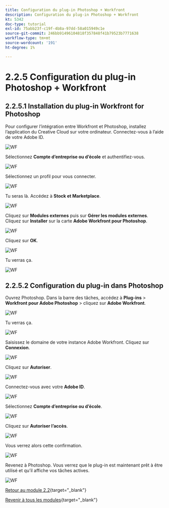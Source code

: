 ```yaml
---
title: Configuration du plug-in Photoshop + Workfront
description: Configuration du plug-in Photoshop + Workfront
kt: 5342
doc-type: tutorial
exl-id: 75abb23f-c19f-4b8a-97dd-58a015949c1e
source-git-commit: 246bb91496104818f357848f41b79523b7771638
workflow-type: tm+mt
source-wordcount: '191'
ht-degree: 1%

---
```


# 2.2.5 Configuration du plug-in Photoshop + Workfront

## 2.2.5.1 Installation du plug-in Workfront for Photoshop

Pour configurer l’intégration entre Workfront et Photoshop, installez l’application du Creative Cloud sur votre ordinateur. Connectez-vous à l’aide de votre Adobe ID.

![WF](./images/wf1.png)

Sélectionnez **Compte d’entreprise ou d’école** et authentifiez-vous.

![WF](./images/wf2.png)

Sélectionnez un profil pour vous connecter.

![WF](./images/wf3.png)

Tu seras là. Accédez à **Stock et Marketplace**.

![WF](./images/wf4.png)

Cliquez sur **Modules externes** puis sur **Gérer les modules externes**. Cliquez sur **Installer** sur la carte **Adobe Workfront pour Photoshop**.

![WF](./images/wf5.png)

Cliquez sur **OK**.

![WF](./images/wf6.png)

Tu verras ça.

![WF](./images/wf7.png)

## 2.2.5.2 Configuration du plug-in dans Photoshop

Ouvrez Photoshop. Dans la barre des tâches, accédez à **Plug-ins** > **Workfront pour Adobe Photoshop** > cliquez sur **Adobe Workfront**.

![WF](./images/wf8.png)

Tu verras ça.

![WF](./images/wf9.png)

Saisissez le domaine de votre instance Adobe Workfront. Cliquez sur **Connexion**.

![WF](./images/wf10.png)

Cliquez sur **Autoriser**.

![WF](./images/wf11.png)

Connectez-vous avec votre **Adobe ID**.

![WF](./images/wf12.png)

Sélectionnez **Compte d’entreprise ou d’école**.

![WF](./images/wf13.png)

Cliquez sur **Autoriser l’accès**.

![WF](./images/wf14.png)

Vous verrez alors cette confirmation.

![WF](./images/wf15.png)

Revenez à Photoshop. Vous verrez que le plug-in est maintenant prêt à être utilisé et qu’il affiche vos tâches actives.

![WF](./images/wf16.png)

[Retour au module 2.2](./workfront.md){target="_blank"}

[Revenir à tous les modules](./../../../overview.md){target="_blank"}

